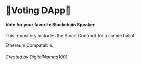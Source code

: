 # :love_letter:Voting DApp:love_letter:




#### Vote for your favorite Blockchain Speaker



This repository includes the Smart Contract for a simple ballot.

Ethereum Compatable.



###### Created by DigitalNomad1001